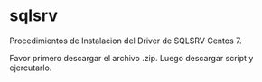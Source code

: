 # sqlsrv
Procedimientos de Instalacion del Driver de SQLSRV Centos 7.

Favor primero descargar el archivo .zip.
Luego descargar script y ejercutarlo.
